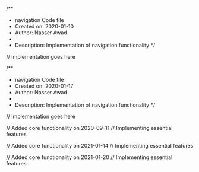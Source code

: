 /**
 * navigation Code file
 * Created on: 2020-01-10
 * Author: Nasser Awad
 *
 * Description: Implementation of navigation functionality
 */
 
// Implementation goes here

/**
 * navigation Code file
 * Created on: 2020-01-17
 * Author: Nasser Awad
 *
 * Description: Implementation of navigation functionality
 */
 
// Implementation goes here


// Added core functionality on 2020-09-11
// Implementing essential features

// Added core functionality on 2021-01-14
// Implementing essential features

// Added core functionality on 2021-01-20
// Implementing essential features
